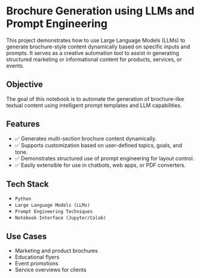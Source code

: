 # Brochure Generation using LLMs and Prompt Engineering 

This project demonstrates how to use Large Language Models (LLMs) to generate brochure-style content dynamically based on specific inputs and prompts. It serves as a creative automation tool to assist in generating structured marketing or informational content for products, services, or events.

## Objective

The goal of this notebook is to automate the generation of brochure-like textual content using intelligent prompt templates and LLM capabilities.

## Features

- ✅ Generates multi-section brochure content dynamically.
- ✅ Supports customization based on user-defined topics, goals, and tone.
- ✅ Demonstrates structured use of prompt engineering for layout control.
- ✅ Easily extensible for use in chatbots, web apps, or PDF converters.

## Tech Stack

- `Python`
- `Large Language Models (LLMs)`
- `Prompt Engineering Techniques`
- `Notebook Interface (Jupyter/Colab)`

## Use Cases

- Marketing and product brochures
- Educational flyers
- Event promotions
- Service overviews for clients
 

